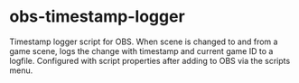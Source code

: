 # obs-timestamp-logger
Timestamp logger script for OBS. When scene is changed to and from a game scene, logs the change with timestamp and current game ID to a logfile. Configured with script properties after adding to OBS via the scripts menu.
